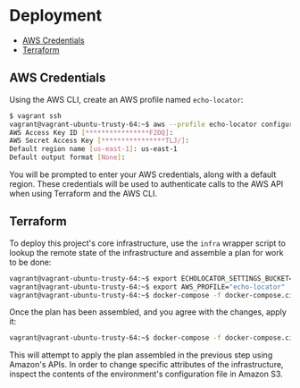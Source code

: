 # Deployment

* [AWS Credentials](#aws-credentials)
* [Terraform](#terraform)

## AWS Credentials

Using the AWS CLI, create an AWS profile named `echo-locator`:

```bash
$ vagrant ssh
vagrant@vagrant-ubuntu-trusty-64:~$ aws --profile echo-locator configure
AWS Access Key ID [****************F2DQ]:
AWS Secret Access Key [****************TLJ/]:
Default region name [us-east-1]: us-east-1
Default output format [None]:
```

You will be prompted to enter your AWS credentials, along with a default region. These credentials will be used to authenticate calls to the AWS API when using Terraform and the AWS CLI.

## Terraform

To deploy this project's core infrastructure, use the `infra` wrapper script to lookup the remote state of the infrastructure and assemble a plan for work to be done:

```bash
vagrant@vagrant-ubuntu-trusty-64:~$ export ECHOLOCATOR_SETTINGS_BUCKET="echo-locator-staging-config-us-east-1"
vagrant@vagrant-ubuntu-trusty-64:~$ export AWS_PROFILE="echo-locator"
vagrant@vagrant-ubuntu-trusty-64:~$ docker-compose -f docker-compose.ci.yml run --rm terraform ./scripts/infra plan
```

Once the plan has been assembled, and you agree with the changes, apply it:

```bash
vagrant@vagrant-ubuntu-trusty-64:~$ docker-compose -f docker-compose.ci.yml run --rm terraform ./scripts/infra apply
```

This will attempt to apply the plan assembled in the previous step using Amazon's APIs. In order to change specific attributes of the infrastructure, inspect the contents of the environment's configuration file in Amazon S3.

